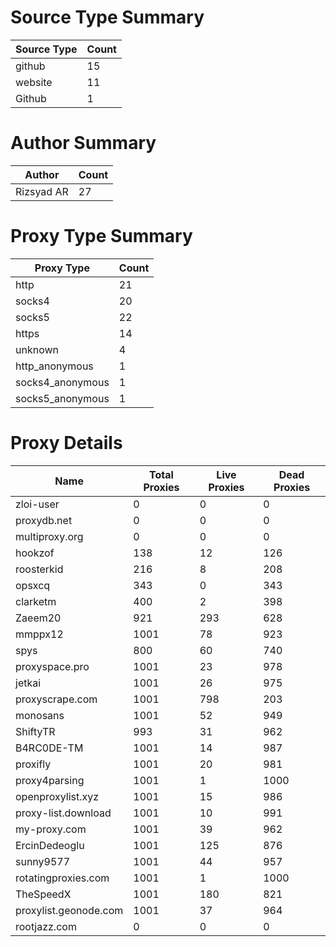 # Source Type Summary

| Source Type | Count |
|-------------|-------|
| github | 15 |
| website | 11 |
| Github | 1 |


# Author Summary

| Author | Count |
|--------|-------|
| Rizsyad AR | 27 |


# Proxy Type Summary

| Proxy Type | Count |
|------------|-------|
| http | 21 |
| socks4 | 20 |
| socks5 | 22 |
| https | 14 |
| unknown | 4 |
| http_anonymous | 1 |
| socks4_anonymous | 1 |
| socks5_anonymous | 1 |


# Proxy Details

| Name | Total Proxies | Live Proxies | Dead Proxies |
|------|---------------|--------------|---------------|
| zloi-user | 0 | 0 | 0 |
| proxydb.net | 0 | 0 | 0 |
| multiproxy.org | 0 | 0 | 0 |
| hookzof | 138 | 12 | 126 |
| roosterkid | 216 | 8 | 208 |
| opsxcq | 343 | 0 | 343 |
| clarketm | 400 | 2 | 398 |
| Zaeem20 | 921 | 293 | 628 |
| mmppx12 | 1001 | 78 | 923 |
| spys | 800 | 60 | 740 |
| proxyspace.pro | 1001 | 23 | 978 |
| jetkai | 1001 | 26 | 975 |
| proxyscrape.com | 1001 | 798 | 203 |
| monosans | 1001 | 52 | 949 |
| ShiftyTR | 993 | 31 | 962 |
| B4RC0DE-TM | 1001 | 14 | 987 |
| proxifly | 1001 | 20 | 981 |
| proxy4parsing | 1001 | 1 | 1000 |
| openproxylist.xyz | 1001 | 15 | 986 |
| proxy-list.download | 1001 | 10 | 991 |
| my-proxy.com | 1001 | 39 | 962 |
| ErcinDedeoglu | 1001 | 125 | 876 |
| sunny9577 | 1001 | 44 | 957 |
| rotatingproxies.com | 1001 | 1 | 1000 |
| TheSpeedX | 1001 | 180 | 821 |
| proxylist.geonode.com | 1001 | 37 | 964 |
| rootjazz.com | 0 | 0 | 0 |

